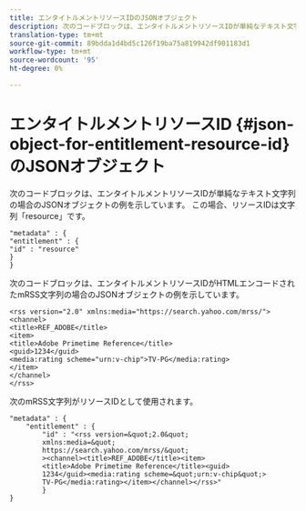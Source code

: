 ```yaml
---
title: エンタイトルメントリソースIDのJSONオブジェクト
description: 次のコードブロックは、エンタイトルメントリソースIDが単純なテキスト文字列の場合のJSONオブジェクトの例を示しています。
translation-type: tm+mt
source-git-commit: 89bdda1d4bd5c126f19ba75a819942df901183d1
workflow-type: tm+mt
source-wordcount: '95'
ht-degree: 0%

---
```



# エンタイトルメントリソースID {#json-object-for-entitlement-resource-id}のJSONオブジェクト

次のコードブロックは、エンタイトルメントリソースIDが単純なテキスト文字列の場合のJSONオブジェクトの例を示しています。 この場合、リソースIDは文字列「resource」です。

```
"metadata" : { 
"entitlement" : { 
"id" : "resource" 
} 
}
```

次のコードブロックは、エンタイトルメントリソースIDがHTMLエンコードされたmRSS文字列の場合のJSONオブジェクトの例を示しています。

```
<rss version="2.0" xmlns:media="https://search.yahoo.com/mrss/"> 
<channel> 
<title>REF_ADOBE</title> 
<item> 
<title>Adobe Primetime Reference</title> 
<guid>1234</guid> 
<media:rating scheme="urn:v-chip">TV-PG</media:rating> 
</item> 
</channel> 
</rss>
```

次のmRSS文字列がリソースIDとして使用されます。

```
"metadata" : { 
    "entitlement" : { 
        "id" : "<rss version=&quot;2.0&quot; 
        xmlns:media=&quot; 
        https://search.yahoo.com/mrss/&quot; 
        ><channel><title>REF_ADOBE</title><item> 
        <title>Adobe Primetime Reference</title><guid> 
        1234</guid><media:rating scheme=&quot;urn:v-chip&quot;> 
        TV-PG</media:rating></item></channel></rss>" 
        } 
} 
```
